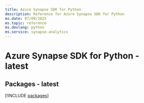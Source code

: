 ```yaml
---
title: Azure Synapse SDK for Python
description: Reference for Azure Synapse SDK for Python
ms.date: 07/09/2025
ms.topic: reference
ms.devlang: python
ms.service: synapse-analytics
---
```

# Azure Synapse SDK for Python - latest
## Packages - latest
[!INCLUDE [packages](synapse-index.md)]